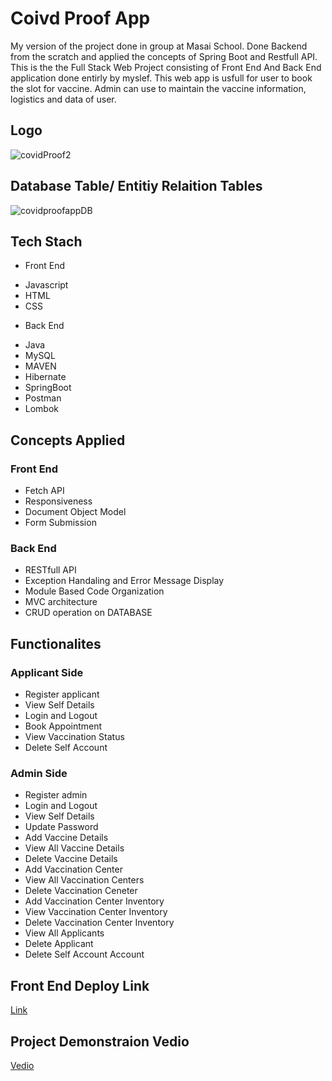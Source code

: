 # Coivd Proof App
My version of the project done in group at Masai School. Done Backend from the scratch and applied the concepts of Spring Boot and Restfull API.
This is the the Full Stack Web Project consisting of Front End And Back End application done entirly by myslef. 
This web app is usfull for user to book the slot for vaccine. Admin can use to maintain the vaccine information, logistics and data of user.

## Logo
![covidProof2](https://user-images.githubusercontent.com/107981122/212028549-4bc9b0e7-7a14-4a05-8e00-b4c7065bca37.png)

## Database Table/ Entitiy Relaition Tables
![covidproofappDB](https://user-images.githubusercontent.com/107981122/212029039-5e79394d-5ccc-4897-bfb1-c0e585a2a9d7.png)

## Tech Stach

 - Front End
 * Javascript
 * HTML
 * CSS
 
 - Back End
 * Java
 * MySQL
 * MAVEN
 * Hibernate
 * SpringBoot
 * Postman
 * Lombok
 
 ## Concepts Applied
 
  ### Front End
  * Fetch API
  * Responsiveness
  * Document Object Model
  * Form Submission
  
  ### Back End
  * RESTfull API
  * Exception Handaling and Error Message Display
  * Module Based Code Organization
  * MVC architecture
  * CRUD operation on DATABASE
  
 ## Functionalites
 
  ### Applicant Side
  * Register applicant
  * View Self Details
  * Login and Logout
  * Book Appointment
  * View Vaccination Status
  * Delete Self Account
  
  ### Admin Side
  * Register admin
  * Login and Logout
  * View Self Details
  * Update Password
  * Add Vaccine Details
  * View All Vaccine Details
  * Delete Vaccine Details
  * Add Vaccination Center
  * View All Vaccination Centers
  * Delete Vaccination Ceneter
  * Add Vaccination Center Inventory
  * View Vaccination Center Inventory
  * Delete Vaccination Center Inventory
  * View All Applicants
  * Delete Applicant
  * Delete Self Account Account
  
 ## Front End Deploy Link
 [Link](https://covidproofapp.netlify.app)
 
 ## Project Demonstraion Vedio
 [Vedio](https://drive.google.com/file/d/1l8RTxql9P0tVijJ3Gvblk7uOXtrs0u2C/view?usp=sharing)
 
  
  
  
  
